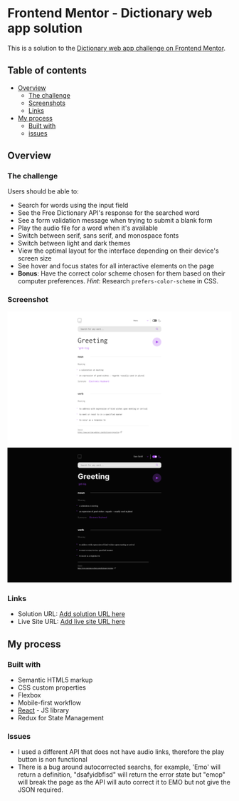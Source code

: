 # Frontend Mentor - Dictionary web app solution

This is a solution to the [Dictionary web app challenge on Frontend Mentor](https://www.frontendmentor.io/challenges/dictionary-web-app-h5wwnyuKFL).

## Table of contents

- [Overview](#overview)
  - [The challenge](#the-challenge)
  - [Screenshots](#screenshot)
  - [Links](#links)
- [My process](#my-process)
  - [Built with](#built-with)
  - [issues](#issues)

## Overview

### The challenge

Users should be able to:

- Search for words using the input field
- See the Free Dictionary API's response for the searched word
- See a form validation message when trying to submit a blank form
- Play the audio file for a word when it's available
- Switch between serif, sans serif, and monospace fonts
- Switch between light and dark themes
- View the optimal layout for the interface depending on their device's screen size
- See hover and focus states for all interactive elements on the page
- **Bonus**: Have the correct color scheme chosen for them based on their computer preferences. _Hint_: Research `prefers-color-scheme` in CSS.

### Screenshot

![](./public/assets/images/Screenshot%202023-09-11%20at%2015-16-25%20React%20App.png)
![](./public/assets/images/Screenshot%202023-09-11%20at%2015-16-41%20React%20App.png)

### Links

- Solution URL: [Add solution URL here](https://your-solution-url.com)
- Live Site URL: [Add live site URL here](https://your-live-site-url.com)

## My process

### Built with

- Semantic HTML5 markup
- CSS custom properties
- Flexbox
- Mobile-first workflow
- [React](https://reactjs.org/) - JS library
- Redux for State Management

### Issues

- I used a different API that does not have audio links, therefore the play button is non functional
- There is a bug around autocorrected searchs, for example, 'Emo' will return a definition, "dsafyidbfisd" will return the error state
  but "emop" will break the page as the API will auto correct it to EMO but not give the JSON required.
